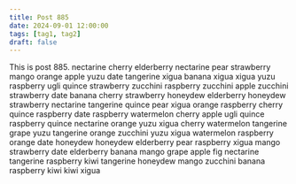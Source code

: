 ```yaml
---
title: Post 885
date: 2024-09-01 12:00:00
tags: [tag1, tag2]
draft: false
---
```

This is post 885.
nectarine
cherry
elderberry
nectarine
pear
strawberry
mango
orange
apple
yuzu
date
tangerine
xigua
banana
xigua
xigua
yuzu
raspberry
ugli
quince
strawberry
zucchini
raspberry
zucchini
apple
zucchini
strawberry
date
banana
cherry
strawberry
honeydew
elderberry
honeydew
strawberry
nectarine
tangerine
quince
pear
xigua
orange
raspberry
cherry
quince
raspberry
date
raspberry
watermelon
cherry
apple
ugli
quince
raspberry
quince
nectarine
orange
yuzu
xigua
cherry
watermelon
tangerine
grape
yuzu
tangerine
orange
zucchini
yuzu
xigua
watermelon
raspberry
orange
date
honeydew
honeydew
elderberry
pear
raspberry
xigua
mango
strawberry
date
elderberry
banana
mango
grape
apple
fig
nectarine
tangerine
raspberry
kiwi
tangerine
honeydew
mango
zucchini
banana
raspberry
kiwi
kiwi
xigua
